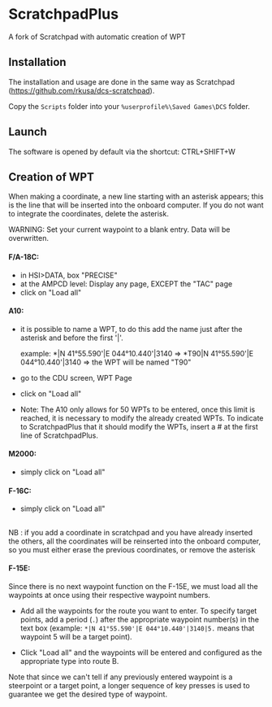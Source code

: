 # ScratchpadPlus
A fork of Scratchpad with automatic creation of WPT

## Installation

The installation and usage are done in the same way as Scratchpad (https://github.com/rkusa/dcs-scratchpad).

Copy the `Scripts` folder into your `%userprofile%\Saved Games\DCS` folder.

## Launch
The software is opened by default via the shortcut: CTRL+SHIFT+W

## Creation of WPT

When making a coordinate, a new line starting with an asterisk appears; this is the line that will be inserted into the onboard computer. 
If you do not want to integrate the coordinates, delete the asterisk.

WARNING: Set your current waypoint to a blank entry. Data will be overwritten.


#### F/A-18C: 

- in HSI>DATA, box "PRECISE" 
- at the AMPCD level: Display any page, EXCEPT the "TAC" page
- click on "Load all"


#### A10: 

- it is possible to name a WPT, to do this add the name just after the asterisk and before the first '|'.

    example: *|N 41°55.590'|E 044°10.440'|3140 => *T90|N 41°55.590'|E 044°10.440'|3140  => the WPT will be named "T90"

- go to the CDU screen, WPT Page
- click on "Load all"

- Note: The A10 only allows for 50 WPTs to be entered, once this limit is reached, it is necessary to modify the already created WPTs. To indicate to ScratchpadPlus that it should modify the WPTs, insert a # at the first line of ScratchpadPlus. 

#### M2000:

- simply click on "Load all"
    

#### F-16C: 

- simply click on "Load all"

##
NB : if you add a coordinate in scratchpad and you have already inserted the others, all the coordinates will be reinserted into the onboard computer, so you must either erase the previous coordinates, or remove the asterisk


#### F-15E:

Since there is no next waypoint function on the F-15E, we must load all the waypoints at once using their respective waypoint numbers.

- Add all the waypoints for the route you want to enter. To specify target points, add a period (`.`) after the appropriate waypoint number(s) in the text box (example: `*|N 41°55.590'|E 044°10.440'|3140|5.` means that waypoint 5 will be a target point).

- Click "Load all" and the waypoints will be entered and configured as the appropriate type into route B.

Note that since we can't tell if any previously entered waypoint is a steerpoint or a target point, a longer sequence of key presses is used to guarantee we get the desired type of waypoint.


